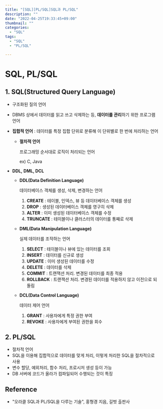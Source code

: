 ```yaml
---
title: "[SQL][PL/SQL]SQL과 PL/SQL"
description: ""
date: "2022-04-25T19:33:45+09:00"
thumbnail: ""
categories:
  - "SQL"
tags:
  - "SQL"
  - "PL/SQL"

---
```

<!--more-->
# SQL, PL/SQL

## 1. SQL(Structured Query Language)

- 구조화된 질의 언어
- DBMS 상에서 데이터를 읽고 쓰고 삭제하는 등, **데이터를 관리**하기 위한 프로그램 언어
- **집합적 언어** : 데이터를 특정 집합 단위로 분류해 이 단위별로 한 번에 처리하는 언어
    - **절차적 언어**
        
        프로그래밍 순서대로 로직이 처리되는 언어
        
        ex) C, Java
        
- **DDL,** **DML, DCL**
    - **DDL(Data Definition Language)**
        
        데이터베이스 객체를 생성, 삭제, 변경하는 언어
        
        1. **CREATE** : 테이블, 인덱스, 뷰 등 데이터베이스 객체를 생성
        2. **DROP** : 생성된 데이터베이스 객체를 영구히 삭제
        3. **ALTER** : 이미 생성된 데이터베이스 객체를 수정
        4. **TRUNCATE** : 테이블이나 클러스터의 데이터를  통째로 삭제
    - **DML(Data Manipulation Language)**
        
        실제 데이터를 조작하는 언어
        
        1. **SELECT** : 테이블이나 뷰에 있는 데이터를 조회
        2. **INSERT** : 데이터를 신규로 생성
        3. **UPDATE** : 이미 생성된 데이터를 수정
        4. **DELETE** : 데이터를 삭제
        5. **COMMIT** : 트랜잭션 처리. 변경된 데이터를 최종 적용
        6. **ROLLBACK** : 트랜잭션 처리. 변경된 데이터를 적용하지 않고 이전으로 되돌림
    - **DCL(Data Control Language)**
        
        데이터 제어 언어
        
        1. **GRANT** : 사용자에게 특정 권한 부여
        2. **REVOKE** : 사용자에게 부여된 권한을 회수

## 2. PL/SQL

- 절차적 언어
- SQL을 이용해 집합적으로 데이터를 맞게 처리, 이렇게 처리한 SQL을 절차적으로 사용
- 변수 할당, 예외처리, 함수 처리, 프로시저 생성 등이 가능
- DB 서버에 코드가 올라가 컴파일되어 수행되는 것이 특징

## Reference

- "오라클 SQL과 PL/SQL을 다루는 기술", 홍형경 지음, 길벗 출판사